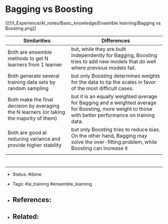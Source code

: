 # Bagging vs Boosting

![[01_Experience/AI_notes/Basic_knowledge/Ensemble learning/Bagging vs Boosting.png]]

| Similarities                                                                               | Differences                                                                                                                                           |
| ------------------------------------------------------------------------------------------ | ----------------------------------------------------------------------------------------------------------------------------------------------------- |
| Both are ensemble methods to get N learners from 1 learner                                 | but, while they are built independently for Bagging, Boosting tries to add new models that do well where previous models fail.                        |
| Both generate several training data sets by random sampling                                | but only Boosting determines weights for the data to tip the scales in favor of the most difficult cases.                                             |
| Both make the final decision by averaging  the N learners (or taking the majority of them) | but it is an equally weighted average for Bagging and a weighted average for Boosting, more weight to those with better performance on training data. |
| Both are good at reducing variance and provide higher stability                            | but only Boosting tries to reduce bias. On the other hand, Bagging may solve the over-fitting problem, while Boosting can increase it                 |
|                                                                                            |                                                                                                                                                       |





# 

---
- Status: #done 

- Tags: #ai_training #ensemble_learning

- References:
	- 

- Related:
	- 
